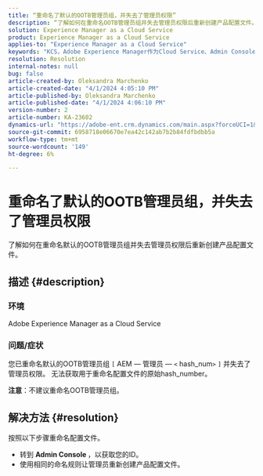 ```yaml
---
title: “重命名了默认的OOTB管理员组，并失去了管理员权限”
description: “了解如何在重命名OOTB管理员组并失去管理员权限后重新创建产品配置文件。”
solution: Experience Manager as a Cloud Service
product: Experience Manager as a Cloud Service
applies-to: "Experience Manager as a Cloud Service"
keywords: "KCS，Adobe Experience Manager作为Cloud Service、Admin Console、产品配置文件"
resolution: Resolution
internal-notes: null
bug: false
article-created-by: Oleksandra Marchenko
article-created-date: "4/1/2024 4:05:10 PM"
article-published-by: Oleksandra Marchenko
article-published-date: "4/1/2024 4:06:10 PM"
version-number: 2
article-number: KA-23602
dynamics-url: "https://adobe-ent.crm.dynamics.com/main.aspx?forceUCI=1&pagetype=entityrecord&etn=knowledgearticle&id=678b349c-41f0-ee11-904c-6045bd006149"
source-git-commit: 6958718e06670e7ea42c142ab7b2b84fdfbdbb5a
workflow-type: tm+mt
source-wordcount: '149'
ht-degree: 6%

---
```


# 重命名了默认的OOTB管理员组，并失去了管理员权限


了解如何在重命名默认的OOTB管理员组并失去管理员权限后重新创建产品配置文件。

## 描述 {#description}


### 环境

Adobe Experience Manager as a Cloud Service

### 问题/症状

您已重命名默认的OOTB管理员组 `[` AEM — 管理员 — `<` hash_num`>` `]`  并失去了管理员权限。 无法获取用于重命名配置文件的原始hash_number。



<b>注意</b>：不建议重命名OOTB管理员组。


## 解决方法 {#resolution}


按照以下步骤重命名配置文件。

- 转到 <b>Admin Console </b>，以获取您的ID。
- 使用相同的命名规则让管理员重新创建产品配置文件。



